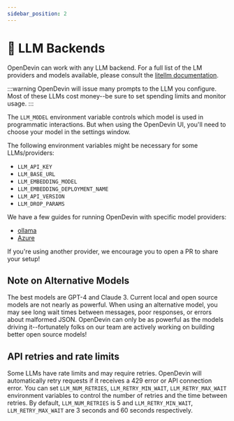 ```yaml
---
sidebar_position: 2
---
```


# 🤖 LLM Backends

OpenDevin can work with any LLM backend.
For a full list of the LM providers and models available, please consult the
[litellm documentation](https://docs.litellm.ai/docs/providers).

:::warning
OpenDevin will issue many prompts to the LLM you configure. Most of these LLMs cost money--be sure to set spending limits and monitor usage.
:::

The `LLM_MODEL` environment variable controls which model is used in programmatic interactions.
But when using the OpenDevin UI, you'll need to choose your model in the settings window.

The following environment variables might be necessary for some LLMs/providers:

- `LLM_API_KEY`
- `LLM_BASE_URL`
- `LLM_EMBEDDING_MODEL`
- `LLM_EMBEDDING_DEPLOYMENT_NAME`
- `LLM_API_VERSION`
- `LLM_DROP_PARAMS`

We have a few guides for running OpenDevin with specific model providers:

- [ollama](llms/localLLMs)
- [Azure](llms/azureLLMs)

If you're using another provider, we encourage you to open a PR to share your setup!

## Note on Alternative Models

The best models are GPT-4 and Claude 3. Current local and open source models are
not nearly as powerful. When using an alternative model,
you may see long wait times between messages,
poor responses, or errors about malformed JSON. OpenDevin
can only be as powerful as the models driving it--fortunately folks on our team
are actively working on building better open source models!

## API retries and rate limits

Some LLMs have rate limits and may require retries. OpenDevin will automatically retry requests if it receives a 429 error or API connection error.
You can set `LLM_NUM_RETRIES`, `LLM_RETRY_MIN_WAIT`, `LLM_RETRY_MAX_WAIT` environment variables to control the number of retries and the time between retries.
By default, `LLM_NUM_RETRIES` is 5 and `LLM_RETRY_MIN_WAIT`, `LLM_RETRY_MAX_WAIT` are 3 seconds and 60 seconds respectively.
